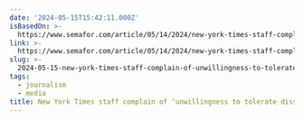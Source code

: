 ```yaml
---
date: '2024-05-15T15:42:11.000Z'
isBasedOn: >-
  https://www.semafor.com/article/05/14/2024/new-york-times-staff-complain-of-unwillingness-to-tolerate-dissent
link: >-
  https://www.semafor.com/article/05/14/2024/new-york-times-staff-complain-of-unwillingness-to-tolerate-dissent
slug: >-
  2024-05-15-new-york-times-staff-complain-of-unwillingness-to-tolerate-dissent-or-sema
tags:
  - journalism
  - media
title: New York Times staff complain of ‘unwillingness to tolerate dissent’ | Sema
---
```

 
